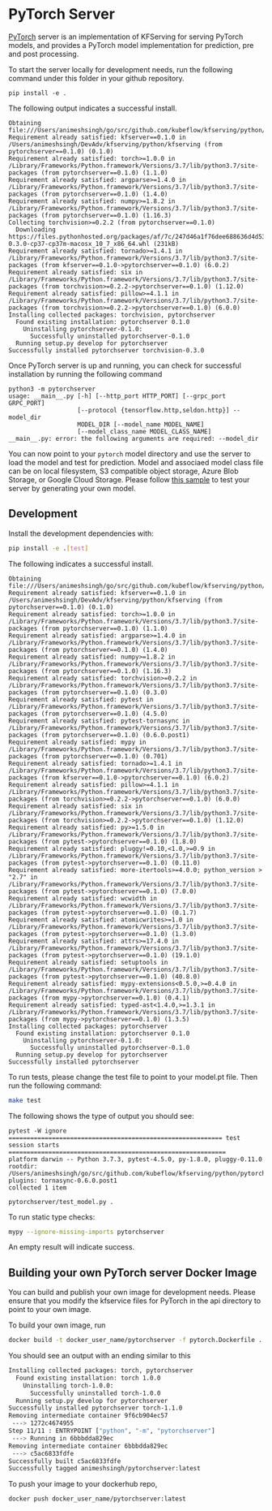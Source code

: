 # PyTorch Server

[PyTorch](https://PyTorch.org) server is an implementation of KFServing for serving PyTorch models, and provides a PyTorch model implementation for prediction, pre and post processing.

To start the server locally for development needs, run the following command under this folder in your github repository.

```
pip install -e .
```

The following output indicates a successful install.

```
Obtaining file:///Users/animeshsingh/go/src/github.com/kubeflow/kfserving/python/pytorchserver
Requirement already satisfied: kfserver==0.1.0 in /Users/animeshsingh/DevAdv/kfserving/python/kfserving (from pytorchserver==0.1.0) (0.1.0)
Requirement already satisfied: torch>=1.0.0 in /Library/Frameworks/Python.framework/Versions/3.7/lib/python3.7/site-packages (from pytorchserver==0.1.0) (1.1.0)
Requirement already satisfied: argparse>=1.4.0 in /Library/Frameworks/Python.framework/Versions/3.7/lib/python3.7/site-packages (from pytorchserver==0.1.0) (1.4.0)
Requirement already satisfied: numpy>=1.8.2 in /Library/Frameworks/Python.framework/Versions/3.7/lib/python3.7/site-packages (from pytorchserver==0.1.0) (1.16.3)
Collecting torchvision>=0.2.2 (from pytorchserver==0.1.0)
  Downloading https://files.pythonhosted.org/packages/af/7c/247d46a1f76dee688636d4d5394e440bb32c4e251ea8afe4442c91296830/torchvision-0.3.0-cp37-cp37m-macosx_10_7_x86_64.whl (231kB)
Requirement already satisfied: tornado>=1.4.1 in /Library/Frameworks/Python.framework/Versions/3.7/lib/python3.7/site-packages (from kfserver==0.1.0->pytorchserver==0.1.0) (6.0.2)
Requirement already satisfied: six in /Library/Frameworks/Python.framework/Versions/3.7/lib/python3.7/site-packages (from torchvision>=0.2.2->pytorchserver==0.1.0) (1.12.0)
Requirement already satisfied: pillow>=4.1.1 in /Library/Frameworks/Python.framework/Versions/3.7/lib/python3.7/site-packages (from torchvision>=0.2.2->pytorchserver==0.1.0) (6.0.0)
Installing collected packages: torchvision, pytorchserver
  Found existing installation: pytorchserver 0.1.0
    Uninstalling pytorchserver-0.1.0:
      Successfully uninstalled pytorchserver-0.1.0
  Running setup.py develop for pytorchserver
Successfully installed pytorchserver torchvision-0.3.0
```

Once PyTorch server is up and running, you can check for successful installation by running the following command

```
python3 -m pytorchserver
usage: __main__.py [-h] [--http_port HTTP_PORT] [--grpc_port GRPC_PORT]
                   [--protocol {tensorflow.http,seldon.http}] --model_dir
                   MODEL_DIR [--model_name MODEL_NAME]
                   [--model_class_name MODEL_CLASS_NAME]
__main__.py: error: the following arguments are required: --model_dir
```

You can now point to your `pytorch` model directory and use the server to load the model and test for prediction. Model and associaed model class file can be on local filesystem, S3 compatible object storage, Azure Blob Storage, or Google Cloud Storage. Please follow [this sample](https://github.com/kubeflow/kfserving/tree/master/docs/samples/pytorch) to test your server by generating your own model. 

## Development

Install the development dependencies with:

```bash
pip install -e .[test]
```

The following indicates a successful install.

```
Obtaining file:///Users/animeshsingh/go/src/github.com/kubeflow/kfserving/python/pytorchserver
Requirement already satisfied: kfserver==0.1.0 in /Users/animeshsingh/DevAdv/kfserving/python/kfserving (from pytorchserver==0.1.0) (0.1.0)
Requirement already satisfied: torch>=1.0.0 in /Library/Frameworks/Python.framework/Versions/3.7/lib/python3.7/site-packages (from pytorchserver==0.1.0) (1.1.0)
Requirement already satisfied: argparse>=1.4.0 in /Library/Frameworks/Python.framework/Versions/3.7/lib/python3.7/site-packages (from pytorchserver==0.1.0) (1.4.0)
Requirement already satisfied: numpy>=1.8.2 in /Library/Frameworks/Python.framework/Versions/3.7/lib/python3.7/site-packages (from pytorchserver==0.1.0) (1.16.3)
Requirement already satisfied: torchvision>=0.2.2 in /Library/Frameworks/Python.framework/Versions/3.7/lib/python3.7/site-packages (from pytorchserver==0.1.0) (0.3.0)
Requirement already satisfied: pytest in /Library/Frameworks/Python.framework/Versions/3.7/lib/python3.7/site-packages (from pytorchserver==0.1.0) (4.5.0)
Requirement already satisfied: pytest-tornasync in /Library/Frameworks/Python.framework/Versions/3.7/lib/python3.7/site-packages (from pytorchserver==0.1.0) (0.6.0.post1)
Requirement already satisfied: mypy in /Library/Frameworks/Python.framework/Versions/3.7/lib/python3.7/site-packages (from pytorchserver==0.1.0) (0.701)
Requirement already satisfied: tornado>=1.4.1 in /Library/Frameworks/Python.framework/Versions/3.7/lib/python3.7/site-packages (from kfserver==0.1.0->pytorchserver==0.1.0) (6.0.2)
Requirement already satisfied: pillow>=4.1.1 in /Library/Frameworks/Python.framework/Versions/3.7/lib/python3.7/site-packages (from torchvision>=0.2.2->pytorchserver==0.1.0) (6.0.0)
Requirement already satisfied: six in /Library/Frameworks/Python.framework/Versions/3.7/lib/python3.7/site-packages (from torchvision>=0.2.2->pytorchserver==0.1.0) (1.12.0)
Requirement already satisfied: py>=1.5.0 in /Library/Frameworks/Python.framework/Versions/3.7/lib/python3.7/site-packages (from pytest->pytorchserver==0.1.0) (1.8.0)
Requirement already satisfied: pluggy!=0.10,<1.0,>=0.9 in /Library/Frameworks/Python.framework/Versions/3.7/lib/python3.7/site-packages (from pytest->pytorchserver==0.1.0) (0.11.0)
Requirement already satisfied: more-itertools>=4.0.0; python_version > "2.7" in /Library/Frameworks/Python.framework/Versions/3.7/lib/python3.7/site-packages (from pytest->pytorchserver==0.1.0) (7.0.0)
Requirement already satisfied: wcwidth in /Library/Frameworks/Python.framework/Versions/3.7/lib/python3.7/site-packages (from pytest->pytorchserver==0.1.0) (0.1.7)
Requirement already satisfied: atomicwrites>=1.0 in /Library/Frameworks/Python.framework/Versions/3.7/lib/python3.7/site-packages (from pytest->pytorchserver==0.1.0) (1.3.0)
Requirement already satisfied: attrs>=17.4.0 in /Library/Frameworks/Python.framework/Versions/3.7/lib/python3.7/site-packages (from pytest->pytorchserver==0.1.0) (19.1.0)
Requirement already satisfied: setuptools in /Library/Frameworks/Python.framework/Versions/3.7/lib/python3.7/site-packages (from pytest->pytorchserver==0.1.0) (40.8.0)
Requirement already satisfied: mypy-extensions<0.5.0,>=0.4.0 in /Library/Frameworks/Python.framework/Versions/3.7/lib/python3.7/site-packages (from mypy->pytorchserver==0.1.0) (0.4.1)
Requirement already satisfied: typed-ast<1.4.0,>=1.3.1 in /Library/Frameworks/Python.framework/Versions/3.7/lib/python3.7/site-packages (from mypy->pytorchserver==0.1.0) (1.3.5)
Installing collected packages: pytorchserver
  Found existing installation: pytorchserver 0.1.0
    Uninstalling pytorchserver-0.1.0:
      Successfully uninstalled pytorchserver-0.1.0
  Running setup.py develop for pytorchserver
Successfully installed pytorchserver
```

To run tests, please change the test file to point to your model.pt file. Then run the following command:

```bash
make test
```

The following shows the type of output you should see:

```
pytest -W ignore
=========================================================== test session starts ============================================================
platform darwin -- Python 3.7.3, pytest-4.5.0, py-1.8.0, pluggy-0.11.0
rootdir: /Users/animeshsingh/go/src/github.com/kubeflow/kfserving/python/pytorchserver
plugins: tornasync-0.6.0.post1
collected 1 item                                                                                                                           

pytorchserver/test_model.py .                        
```

To run static type checks:

```bash
mypy --ignore-missing-imports pytorchserver
```

An empty result will indicate success.

## Building your own PyTorch server Docker Image

You can build and publish your own image for development needs. Please ensure that you modify the kfservice files for PyTorch in the api directory to point to your own image.

To build your own image, run

```bash
docker build -t docker_user_name/pytorchserver -f pytorch.Dockerfile .
```

You should see an output with an ending similar to this

```bash
Installing collected packages: torch, pytorchserver
  Found existing installation: torch 1.0.0
    Uninstalling torch-1.0.0:
      Successfully uninstalled torch-1.0.0
  Running setup.py develop for pytorchserver
Successfully installed pytorchserver torch-1.1.0
Removing intermediate container 9f6cb904ec57
 ---> 1272c4674955
Step 11/11 : ENTRYPOINT ["python", "-m", "pytorchserver"]
 ---> Running in 6bbbdda829ec
Removing intermediate container 6bbbdda829ec
 ---> c5ac6833fdfe
Successfully built c5ac6833fdfe
Successfully tagged animeshsingh/pytorchserver:latest
```

To push your image to your dockerhub repo,

```bash
docker push docker_user_name/pytorchserver:latest
```
